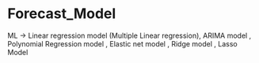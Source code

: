 # Forecast_Model
ML -> Linear regression model (Multiple Linear regression), ARIMA model , Polynomial Regression model , Elastic net model , Ridge model , Lasso Model
